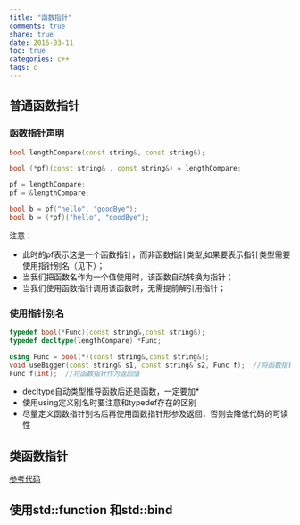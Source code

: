 ```yaml
---
title: "函数指针"
comments: true
share: true
date: 2016-03-11
toc: true
categories: c++
tags: c
---
```


## 普通函数指针

### 函数指针声明

```c++
bool lengthCompare(const string&, const string&); 

bool (*pf)(const string& , const string&) = lengthCompare; 

pf = lengthCompare; 
pf = &lengthCompare; 

bool b = pf("hello", "goodBye"); 
bool b = (*pf)("hello", "goodBye"); 
 ```

注意：  

* 此时的pf表示这是一个函数指针，而非函数指针类型,如果要表示指针类型需要使用指针别名（见下）；
* 当我们把函数名作为一个值使用时，该函数自动转换为指针；
* 当我们使用函数指针调用该函数时，无需提前解引用指针；

### 使用指针别名

```c++    
typedef bool(*Func)(const string&,const string&);
typedef decltype(lengthCompare) *Func;  

using Func = bool(*)(const string&,const string&); 
void useBigger(const string& s1, const string& s2, Func f);  //将函数指针作为形参
Func f(int);  //将函数指针作为返回值      
```

* decltype自动类型推导函数后还是函数，一定要加*
* 使用using定义别名时要注意和typedef存在的区别
* 尽量定义函数指针别名后再使用函数指针形参及返回，否则会降低代码的可读性

## 类函数指针

<a href = "https://github.com/KevinSCoder/study/blob/master/C%2B%2B/C%2B%2B_Code/base/src/test_6.cpp">参考代码</a>

## 使用std::function 和std::bind
